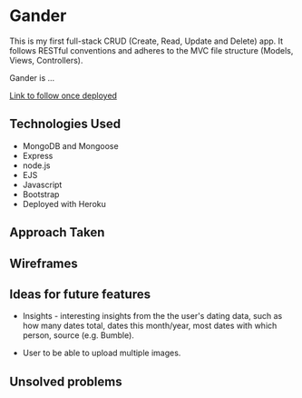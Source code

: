 # Gander

This is my first full-stack CRUD (Create, Read, Update and Delete) app. It follows RESTful conventions and adheres to the MVC file structure (Models, Views, Controllers).

Gander is ...

[Link to follow once deployed](TBC)

## Technologies Used

* MongoDB and Mongoose
* Express
* node.js
* EJS
* Javascript
* Bootstrap
* Deployed with Heroku

## Approach Taken

## Wireframes

## Ideas for future features

* Insights - interesting insights from the the user's dating data, such as how many dates total, dates this month/year, most dates with which person, source (e.g. Bumble).

* User to be able to upload multiple images.

## Unsolved problems

